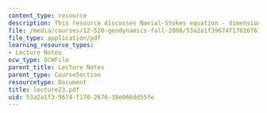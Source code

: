 ```yaml
---
content_type: resource
description: This resource discusses Navial-Stokes equation - dimensional formula.
file: /media/courses/12-520-geodynamics-fall-2006/53a2a1f39674f170267638e066dd55fe_lecture23.pdf
file_type: application/pdf
learning_resource_types:
- Lecture Notes
ocw_type: OCWFile
parent_title: Lecture Notes
parent_type: CourseSection
resourcetype: Document
title: lecture23.pdf
uid: 53a2a1f3-9674-f170-2676-38e066dd55fe
---
```

